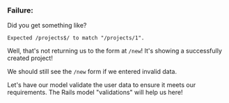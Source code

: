 ### Failure:

Did you get something like?

    Expected /projects$/ to match "/projects/1".


Well, that's not returning us to the form at `/new`! It's showing a successfully created project!

We should still see the `/new` form if we entered invalid data.

Let's have our model validate the user data to ensure it meets our requirements. The Rails model "validations" will help us here!

